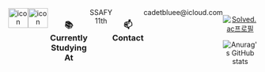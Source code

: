 
<div align="center">

<!-- 움직이는 기술스택 아이콘 -->
<div style="display: flex; align-items: flex-start;">
<img src="https://techstack-generator.vercel.app/python-icon.svg" alt="icon" width="40" height="40" />
<img src="https://techstack-generator.vercel.app/java-icon.svg" alt="icon" width="40" height="40" />

 <h3> 📚 Currently Studying At  </h3>
  SSAFY 11th

 <h3> 📫 Contact  </h3>
  cadetbluee@icloud.com
<div align="center">
  
[![Solved.ac프로필](http://mazassumnida.wtf/api/v2/generate_badge?boj=cadetbluee)](https://solved.ac/cadetbluee)

<div align="center">
 
![Anurag's GitHub stats](https://github-readme-stats.vercel.app/api?username=cadetbluee&count_private=true)



<!--
**cadetbluee/cadetbluee** is a ✨ _special_ ✨ repository because its `README.md` (this file) appears on your GitHub profile.

Here are some ideas to get you started:

- 🔭 I’m currently working on ...
- 🌱 I’m currently learning ...
- 👯 I’m looking to collaborate on ...
- 🤔 I’m looking for help with ...
- 💬 Ask me about ...
- 📫 How to reach me: ...
- 😄 Pronouns: ...
- ⚡ Fun fact: ...
-->
